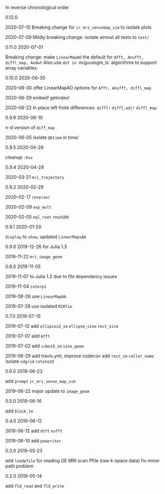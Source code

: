 In reverse chronological order

0.12.0

2020-07-10
Breaking change for `ir_mri_sensemap_sim` to isolate plots

2020-07-09
Mildly breaking change: isolate almost all tests to `test/`

0.11.0 2020-07-01

Breaking change: make `LinearMapAO` the default
for `Afft, Anufft, diffl_map, Aodwt`
Also use `dot in `ncg` and `ogm_ls` algorithms
to support array variables.

0.10.0 2020-06-30

2020-06-30
offer LinearMapAO options for `Afft, Anufft, diffl_map`

2020-06-29
embed! getindex!

2020-06-22
In place left finite differences: `diffl!` `diffl_adj!` `diffl_map`

0.9.6 2020-06-10

n-d version of `diff_map`

2020-06-05 isolate `@btime` in time/

0.9.5 2020-04-26

cleanup `:hsv`

0.9.4 2020-04-24

2020-03-21
`mri_trajectory`

0.9.2 2020-02-29

2020-02-17
`reverser`

2020-02-09
`exp_mult`

2020-02-05
`eql_root` `rmsd100`

0.9.1 2020-01-20

`display` to `show`, updated `LinearMapsAA`

0.9.0 2019-12-26 for Julia 1.3

2019-11-22
`mri_image_geom`

0.8.0 2019-11-05

2019-11-07
to Julia 1.2 due to file dependency issues

2019-11-04
`interp1`

2019-08-26
use `LinearMapAA`

2019-07-28
use isolated `MIRTio`

0.7.0 2019-07-15

2019-07-12
add `ellipsoid_im` `ellipse_sino` `rect_sino`

2019-07-07
add `Afft`

2019-07-02
add `cuboid_im` `sino_geom`

2019-06-29
add travis.yml, improve codecov
add `rect_im` `caller_name`
isolate `ndgrid` `rotate2d`

0.6.0 2019-06-23

add `prompt` `ir_mri_sense_map_sim`

2019-06-22
major update to `image_geom`

0.5.0 2019-06-16

add `block_lm`

0.4.0 2019-06-12

2019-06-12
add `dtft` `nufft`

2019-06-10
add `poweriter`

0.3.0 2019-05-23

add `loadpfile` for reading GE MRI scan Pfile (raw k-space data)
fix minor path problem

0.2.0 2019-05-14

add `fld_read` and `fld_write`
